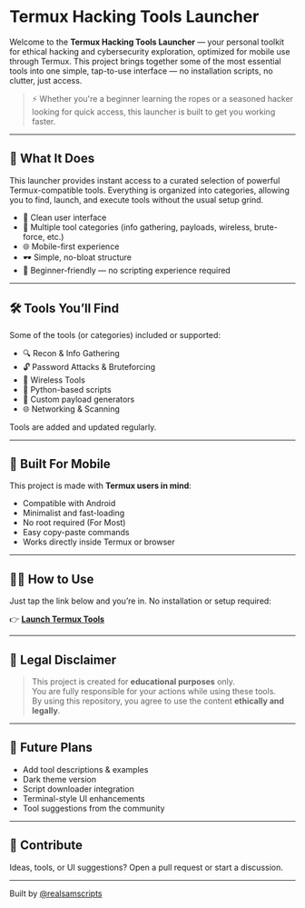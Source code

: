 # Termux Hacking Tools Launcher

Welcome to the **Termux Hacking Tools Launcher** — your personal toolkit for ethical hacking and cybersecurity exploration, optimized for mobile use through Termux. This project brings together some of the most essential tools into one simple, tap-to-use interface — no installation scripts, no clutter, just access.

> ⚡ Whether you're a beginner learning the ropes or a seasoned hacker looking for quick access, this launcher is built to get you working faster.

---

## 🚀 What It Does

This launcher provides instant access to a curated selection of powerful Termux-compatible tools. Everything is organized into categories, allowing you to find, launch, and execute tools without the usual setup grind.

- 📁 Clean user interface
- 🧰 Multiple tool categories (info gathering, payloads, wireless, brute-force, etc.)
- 🌐 Mobile-first experience
- 🕶 Simple, no-bloat structure
- 🧠 Beginner-friendly — no scripting experience required

---

## 🛠 Tools You’ll Find

Some of the tools (or categories) included or supported:
- 🔍 Recon & Info Gathering
- 🔓 Password Attacks & Bruteforcing
- 📶 Wireless Tools
- 🐍 Python-based scripts
- 🧪 Custom payload generators
- 🌐 Networking & Scanning

Tools are added and updated regularly.

---

## 📱 Built For Mobile

This project is made with **Termux users in mind**:
- Compatible with Android
- Minimalist and fast-loading
- No root required (For Most)
- Easy copy-paste commands
- Works directly inside Termux or browser

---

## 🧑‍💻 How to Use

Just tap the link below and you’re in. No installation or setup required:

👉 **[Launch Termux Tools](https://scriptiq--termux-hacking-tools.hf.space)**

---

## 📜 Legal Disclaimer

> This project is created for **educational purposes** only.  
> You are fully responsible for your actions while using these tools.  
> By using this repository, you agree to use the content **ethically and legally**.

---

## 🧪 Future Plans

- Add tool descriptions & examples
- Dark theme version
- Script downloader integration
- Terminal-style UI enhancements
- Tool suggestions from the community

---

## 🤝 Contribute

Ideas, tools, or UI suggestions? Open a pull request or start a discussion.

---

Built by [@realsamscripts](https://github.com/realsamscripts)
